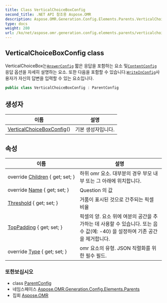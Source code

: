 ```yaml
---
title: Class VerticalChoiceBoxConfig
second_title: .NET API 참조용 Aspose.OMR
description: Aspose.OMR.Generation.Config.Elements.Parents.VerticalChoiceBoxConfig 수업. VerticalChoiceBox는AnswerConfig 짧은 응답을 포함하는 요소 및ContentConfig 응답 옵션을 자세히 설명하는 요소. 또한 다음을 포함할 수 있습니다.WriteInConfig사용자가 자신의 답변을 입력할 수 있는 요소입니다.
type: docs
weight: 280
url: /ko/net/aspose.omr.generation.config.elements.parents/verticalchoiceboxconfig/
---
```

## VerticalChoiceBoxConfig class

VerticalChoiceBox는[`AnswerConfig`](../answerconfig/) 짧은 응답을 포함하는 요소 및[`ContentConfig`](../../aspose.omr.generation.config.elements/contentconfig/) 응답 옵션을 자세히 설명하는 요소. 또한 다음을 포함할 수 있습니다.[`WriteInConfig`](../../aspose.omr.generation.config.elements/writeinconfig/)사용자가 자신의 답변을 입력할 수 있는 요소입니다.

```csharp
public class VerticalChoiceBoxConfig : ParentConfig
```

## 생성자

| 이름 | 설명 |
| --- | --- |
| [VerticalChoiceBoxConfig](verticalchoiceboxconfig/)() | 기본 생성자입니다. |

## 속성

| 이름 | 설명 |
| --- | --- |
| override [Children](../../aspose.omr.generation.config.elements.parents/verticalchoiceboxconfig/children/) { get; set; } | 하위 omr 요소. 대부분의 경우 부모 내부 또는 그 아래에 위치합니다. |
| override [Name](../../aspose.omr.generation.config.elements.parents/verticalchoiceboxconfig/name/) { get; set; } | Question 의 값 |
| [Threshold](../../aspose.omr.generation.config.elements.parents/verticalchoiceboxconfig/threshold/) { get; set; } | 거품이 표시된 것으로 간주되는 픽셀 비율 |
| [TopPadding](../../aspose.omr.generation.config.elements.parents/verticalchoiceboxconfig/toppadding/) { get; set; } | 픽셀의 양. 요소 위에 여분의 공간을 추가하는 데 사용할 수 있습니다. 또는 음수 값(예: -40) 을 설정하여 기존 공간을 제거합니다. |
| override [Type](../../aspose.omr.generation.config.elements.parents/verticalchoiceboxconfig/type/) { get; set; } | omr 요소의 유형. JSON 직렬화를 위한 필수 필드. |

### 또한보십시오

* class [ParentConfig](../../aspose.omr.generation.config/parentconfig/)
* 네임스페이스 [Aspose.OMR.Generation.Config.Elements.Parents](../../aspose.omr.generation.config.elements.parents/)
* 집회 [Aspose.OMR](../../)


